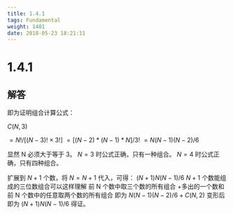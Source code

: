 ```yaml
---
title: 1.4.1
tags: Fundamental
weight: 1401
date: 2018-05-23 18:21:11
---
```


# 1.4.1


## 解答

即为证明组合计算公式：

$C(N, 3)$

$= N! / [(N - 3)! × 3!]$
$= [(N - 2) * (N - 1) * N] / 3!$
$= N(N - 1)(N - 2) / 6$

显然 N 必须大于等于 3。
$N = 3$ 时公式正确，只有一种组合。
$N = 4$ 时公式正确，只有四种组合。

扩展到 $N+1$ 个数，将 $N = N + 1$ 代入，可得：
$(N + 1)N(N - 1) / 6$
$N + 1$ 个数能组成的三位数组合可以这样理解
前 N 个数中取三个数的所有组合 +多出的一个数和前 N 个数中的任意取两个数的所有组合
即为 $N(N-1)(N - 2) / 6 + C(N, 2)$
变形后即为 $(N + 1)N(N - 1) / 6$ 
得证。
